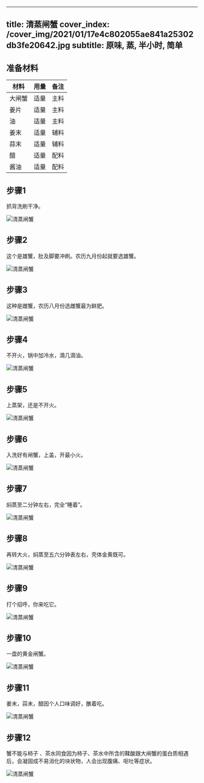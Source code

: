 
---
title: 清蒸闸蟹
cover_index: /cover_img/2021/01/17e4c802055ae841a25302db3fe20642.jpg
subtitle: 原味, 蒸, 半小时, 简单
---

## 准备材料

| 材料     | 用量 | 备注|
| ------- | ----- | --- |
| 大闸蟹 | 适量| 主料 |
| 姜片 | 适量| 主料 |
| 油 | 适量| 主料 |
| 姜末 | 适量| 辅料 |
| 蒜末 | 适量| 辅料 |
| 醋 | 适量| 配料 |
| 酱油 | 适量| 配料 |

## 步骤1

抓背洗刷干净。

![清蒸闸蟹](https://i8.meishichina.com/attachment/recipe/201010/201010060848475.jpg?x-oss-process=style/p320) 

## 步骤2

这个是雄蟹，肚及脚要冲刷。农历九月份起就要选雄蟹。

![清蒸闸蟹](https://i8.meishichina.com/attachment/recipe/201010/201010060849307.jpg?x-oss-process=style/p320) 

## 步骤3

这种是雌蟹，农历八月份选雌蟹最为鲜肥。

![清蒸闸蟹](https://i8.meishichina.com/attachment/recipe/201010/201010060850150.jpg?x-oss-process=style/p320) 

## 步骤4

不开火，锅中加冷水，滴几滴油。

![清蒸闸蟹](https://i8.meishichina.com/attachment/recipe/201010/201010060850591.jpg?x-oss-process=style/p320) 

## 步骤5

上蒸架，还是不开火。

![清蒸闸蟹](https://i8.meishichina.com/attachment/recipe/201010/201010060851238.jpg?x-oss-process=style/p320) 

## 步骤6

入洗好有闸蟹，上盖，开最小火。

![清蒸闸蟹](https://i8.meishichina.com/attachment/recipe/201010/201010060852068.jpg?x-oss-process=style/p320) 

## 步骤7

焖蒸至二分钟左右，完全“睡着”。

![清蒸闸蟹](https://i8.meishichina.com/attachment/recipe/201010/201010060852396.jpg?x-oss-process=style/p320) 

## 步骤8

再转大火，焖蒸至五六分钟表左右，壳体金黄既可。

![清蒸闸蟹](https://i8.meishichina.com/attachment/recipe/201010/201010060853187.jpg?x-oss-process=style/p320) 

## 步骤9

打个招呼，你来吃它。

![清蒸闸蟹](https://i8.meishichina.com/attachment/recipe/201010/201010060854122.jpg?x-oss-process=style/p320) 

## 步骤10

一盘的黄金闸蟹。

![清蒸闸蟹](https://i8.meishichina.com/attachment/recipe/201010/201010060854395.jpg?x-oss-process=style/p320) 

## 步骤11

姜末，蒜末，醋因个人口味调好，醮着吃。

![清蒸闸蟹](https://i8.meishichina.com/attachment/recipe/201010/201010060855422.jpg?x-oss-process=style/p320) 

## 步骤12

蟹不能与柿子 、茶水同食因为柿子、茶水中所含的鞣酸跟大闸蟹的蛋白质相遇后，会凝固成不易消化的块状物，人会出现腹痛、呕吐等症状。

![清蒸闸蟹](https://i8.meishichina.com/attachment/recipe/201010/201010060857544.jpg?x-oss-process=style/p320) 

